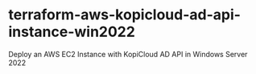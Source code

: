 # terraform-aws-kopicloud-ad-api-instance-win2022
Deploy an AWS EC2 Instance with KopiCloud AD API in Windows Server 2022

